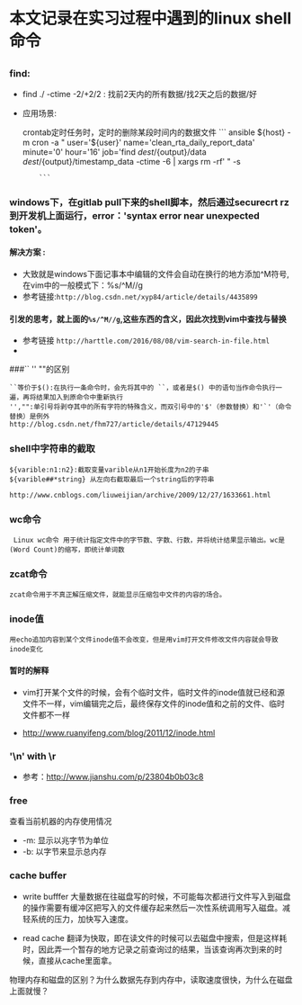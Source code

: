 # 本文记录在实习过程中遇到的linux shell命令

## 
  
### find:
 
* find ./ -ctime -2/+2/2 : 找前2天内的所有数据/找2天之后的数据/好

* 应用场景:
    
    crontab定时任务时，定时的删除某段时间内的数据文件
          ```
          ansible ${host} -m cron -a "
          user='${user}'
          name='clean_rta_daily_report_data'
          minute='0'
          hour='16'
          job='find ${dest}/${output}/data ${dest}/${output}/timestamp_data -ctime -6 | xargs rm -rf'
          " -s
              
          ```    
          
###  windows下，在gitlab pull下来的shell脚本，然后通过securecrt rz到开发机上面运行，error：'syntax error near unexpected token'。       
  
#### 解决方案 :

* 大致就是windows下面记事本中编辑的文件会自动在换行的地方添加^M符号,在vim中的一般模式下：%s/^M//g
* 参考链接:`http://blog.csdn.net/xyp84/article/details/4435899`
  
#### 引发的思考，就上面的`%s/^M//g`,这些东西的含义，因此次找到vim中查找与替换
   * 参考链接 `http://harttle.com/2016/08/08/vim-search-in-file.html`
   *
     
 
###`` '' ""的区别

    ``等价于$():在执行一条命令时，会先将其中的 ``，或者是$() 中的语句当作命令执行一遍，再将结果加入到原命令中重新执行
    '',"":单引号将剥夺其中的所有字符的特殊含义，而双引号中的'$'（参数替换）和'`'（命令替换）是例外
    http://blog.csdn.net/fhm727/article/details/47129445
 
 
 
### shell中字符串的截取

    ${varible:n1:n2}:截取变量varible从n1开始长度为n2的子串
    ${varible##*string} 从左向右截取最后一个string后的字符串
    
    http://www.cnblogs.com/liuweijian/archive/2009/12/27/1633661.html
  
  
### wc命令

     Linux wc命令 用于统计指定文件中的字节数、字数、行数，并将统计结果显示输出。wc是(Word Count)的缩写，即统计单词数
 
 
### zcat命令

    zcat命令用于不真正解压缩文件，就能显示压缩包中文件的内容的场合。
     
     
### inode值
    
    用echo追加内容到某个文件inode值不会改变，但是用vim打开文件修改文件内容就会导致inode变化
#### 暂时的解释
  * vim打开某个文件的时候，会有个临时文件，临时文件的inode值就已经和源文件不一样，vim编辑完之后，最终保存文件的inode值和之前的文件、临时文件都不一样
  
  * <http://www.ruanyifeng.com/blog/2011/12/inode.html>
  
  
### '\n' with \r

* 参考：<http://www.jianshu.com/p/23804b0b03c8>

### free
查看当前机器的内存使用情况
* -m: 显示以兆字节为单位
* -b: 以字节来显示总内存

### cache buffer
* write bufffer 大量数据在往磁盘写的时候，不可能每次都进行文件写入到磁盘的操作需要有缓冲区把写入的文件缓存起来然后一次性系统调用写入磁盘。减轻系统的压力，加快写入速度。

* read cache 翻译为快取，即在读文件的时候可以去磁盘中搜索，但是这样耗时，因此弄一个暂存的地方记录之前查询过的结果，当该查询再次到来的时候，直接从cache里面拿。

物理内存和磁盘的区别？为什么数据先存到内存中，读取速度很快，为什么在磁盘上面就慢？

